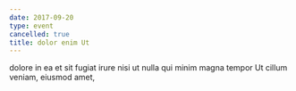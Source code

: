 ```yaml
---
date: 2017-09-20
type: event
cancelled: true
title: dolor enim Ut
---
```

dolore in ea et sit fugiat irure nisi ut nulla qui minim magna tempor Ut cillum veniam, eiusmod amet,